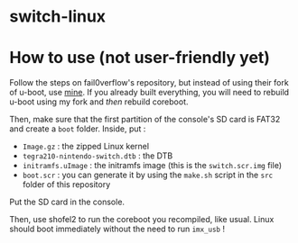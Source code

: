 # switch-linux

# How to use (not user-friendly yet)

Follow the steps on fail0verflow's repository, but instead of using their fork of u-boot, use [mine](https://github.com/natinusala/switch-u-boot). If you already built everything, you will need to rebuild u-boot using my fork and _then_ rebuild coreboot.

Then, make sure that the first partition of the console's SD card is FAT32 and create a `boot` folder. Inside, put :
* `Image.gz` : the zipped Linux kernel
* `tegra210-nintendo-switch.dtb` : the DTB
* `initramfs.uImage` : the initramfs image (this is the `switch.scr.img` file)
* `boot.scr` : you can generate it by using the `make.sh` script in the `src` folder of this repository

Put the SD card in the console.

Then, use shofel2 to run the coreboot you recompiled, like usual. Linux should boot immediately without the need to run `imx_usb` !
